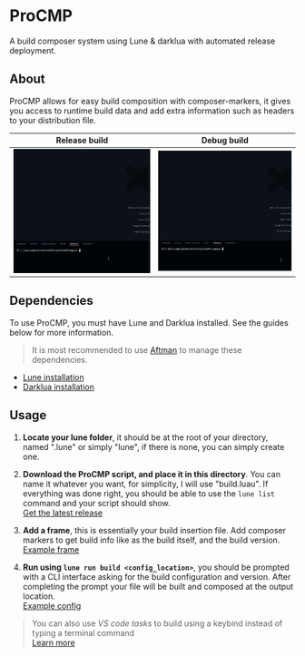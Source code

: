 # ProCMP

A build composer system using Lune & darklua with automated release deployment.

## About

ProCMP allows for easy build composition with composer-markers, it gives you access to runtime build data and add extra information such as headers to your distribution file.

| Release build | Debug build |
|-|-|
| ![Release build](Assets\cliRelease_preview.gif) | ![Debug build](Assets\cliDebug_preview.gif) |

## Dependencies

To use ProCMP, you must have Lune and Darklua installed. See the guides below for more information.

> It is most recommended to use [Aftman](https://github.com/LPGhatguy/aftman) to manage these dependencies.

- [Lune installation](<https://lune-org.github.io/docs/getting-started/1-installation>)
- [Darklua installation](<https://github.com/seaofvoices/darklua>)

## Usage

1. **Locate your lune folder**, it should be at the root of your directory, named ".lune" or simply "lune", if there is none, you can simply create one.

2. **Download the ProCMP script, and place it in this directory**. You can name it whatever you want, for simplicity, I will use "build.luau". If everything was done right, you should be able to use the `lune list` command and your script should show. </br> [Get the latest release](https://github.com/Proton-Utilities/ProCMP/releases/latest/download/build.luau)

3. **Add a frame**, this is essentially your build insertion file. Add composer markers to get build info like as the build itself, and the build version. </br> [Example frame](Example\build\frame.luau)

4. **Run using `lune run build <config_location>`**, you should be prompted with a CLI interface asking for the build configuration and version. After completing the prompt your file will be built and composed at the output location. </br> [Example config](Example/build/.pcmp.json)

> You can also use *VS code tasks* to build using a keybind instead of typing a terminal command </br> [Learn more](https://code.visualstudio.com/docs/debugtest/tasks)
